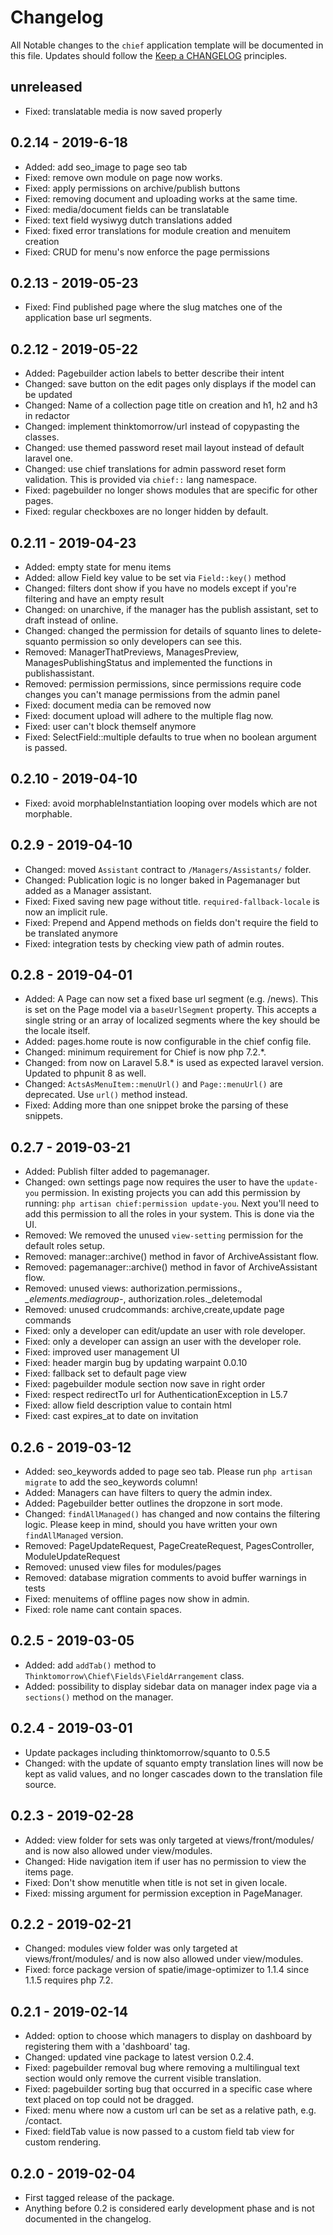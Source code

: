 # Changelog
All Notable changes to the `chief` application template will be documented in this file. Updates should follow the [Keep a CHANGELOG](http://keepachangelog.com/) principles.

## unreleased
- Fixed: translatable media is now saved properly

## 0.2.14 - 2019-6-18
- Added: add seo_image to page seo tab
- Fixed: remove own module on page now works.
- Fixed: apply permissions on archive/publish buttons
- Fixed: removing document and uploading works at the same time.
- Fixed: media/document fields can be translatable
- Fixed: text field wysiwyg dutch translations added
- Fixed: fixed error translations for module creation and menuitem creation
- Fixed: CRUD for menu's now enforce the page permissions

## 0.2.13 - 2019-05-23
- Fixed: Find published page where the slug matches one of the application base url segments. 

## 0.2.12 - 2019-05-22
- Added: Pagebuilder action labels to better describe their intent
- Changed: save button on the edit pages only displays if the model can be updated
- Changed: Name of a collection page title on creation and h1, h2 and h3 in redactor
- Changed: implement thinktomorrow/url instead of copypasting the classes.
- Changed: use themed password reset mail layout instead of default laravel one.
- Changed: use chief translations for admin password reset form validation. This is provided via `chief::` lang namespace.
- Fixed: pagebuilder no longer shows modules that are specific for other pages.
- Fixed: regular checkboxes are no longer hidden by default.

## 0.2.11 - 2019-04-23
- Added: empty state for menu items
- Added: allow Field key value to be set via `Field::key()` method
- Changed: filters dont show if you have no models except if you're filtering and have an empty result
- Changed: on unarchive, if the manager has the publish assistant, set to draft instead of online.
- Changed: changed the permission for details of squanto lines to delete-squanto permission so only developers can see this.
- Removed: ManagerThatPreviews, ManagesPreview, ManagesPublishingStatus and implemented the functions in publishassistant.
- Removed: permission permissions, since permissions require code changes you can't manage permissions from the admin panel
- Fixed: document media can be removed now
- Fixed: document upload will adhere to the multiple flag now.
- Fixed: user can't block themself anymore
- Fixed: SelectField::multiple defaults to true when no boolean argument is passed.

## 0.2.10 - 2019-04-10
- Fixed: avoid morphableInstantiation looping over models which are not morphable.

## 0.2.9 - 2019-04-10
- Changed: moved `Assistant` contract to `/Managers/Assistants/` folder.
- Changed: Publication logic is no longer baked in Pagemanager but added as a Manager assistant.
- Fixed: Fixed saving new page without title. `required-fallback-locale` is now an implicit rule.
- Fixed: Prepend and Append methods on fields don't require the field to be translated anymore
- Fixed: integration tests by checking view path of admin routes.

## 0.2.8 - 2019-04-01
- Added: A Page can now set a fixed base url segment (e.g. /news). This is set on the Page model via a `baseUrlSegment` property. This accepts a single string or an array of localized segments where the key should be the locale itself.
- Added: pages.home route is now configurable in the chief config file.
- Changed: minimum requirement for Chief is now php 7.2.*.
- Changed: from now on Laravel 5.8.* is used as expected laravel version. Updated to phpunit 8 as well.
- Changed: `ActsAsMenuItem::menuUrl()`  and `Page::menuUrl()` are deprecated. Use `url()` method instead.
- Fixed: Adding more than one snippet broke the parsing of these snippets.

## 0.2.7 - 2019-03-21
- Added: Publish filter added to pagemanager.
- Changed: own settings page now requires the user to have the `update-you` permission. In existing projects you can add this permission by running: `php artisan chief:permission update-you`. Next you'll need to add this permission to all the roles in your system. This is done via the UI.
- Removed: We removed the unused `view-setting` permission for the default roles setup. 
- Removed: manager::archive() method in favor of ArchiveAssistant flow.
- Removed: pagemanager::archive() method in favor of ArchiveAssistant flow.
- Removed: unused views: authorization.permissions.*, _elements.mediagroup-*, authorization.roles._deletemodal
- Removed: unused crudcommands: archive,create,update page commands 
- Fixed: only a developer can edit/update an user with role developer.
- Fixed: only a developer can assign an user with the developer role.
- Fixed: improved user management UI 
- Fixed: header margin bug by updating warpaint 0.0.10
- Fixed: fallback set to default page view
- Fixed: pagebuilder module section now save in right order
- Fixed: respect redirectTo url for AuthenticationException in L5.7
- Fixed: allow field description value to contain html
- Fixed: cast expires_at to date on invitation

## 0.2.6 - 2019-03-12
- Added: seo_keywords added to page seo tab. Please run `php artisan migrate` to add the seo_keywords column!
- Added: Managers can have filters to query the admin index.
- Added: Pagebuilder better outlines the dropzone in sort mode.
- Changed: `findAllManaged()` has changed and now contains the filtering logic. Please keep in mind, should you have written your own `findAllManaged` version.
- Removed: PageUpdateRequest, PageCreateRequest, PagesController, ModuleUpdateRequest
- Removed: unused view files for modules/pages
- Removed: database migration comments to avoid buffer warnings in tests
- Fixed: menuitems of offline pages now show in admin.
- Fixed: role name cant contain spaces.

## 0.2.5 - 2019-03-05
- Added: add `addTab()` method to `Thinktomorrow\Chief\Fields\FieldArrangement` class.
- Added: possibility to display sidebar data on manager index page via a `sections()` method on the manager.

## 0.2.4 - 2019-03-01
- Update packages including thinktomorrow/squanto to 0.5.5
- Changed: with the update of squanto empty translation lines will now be kept as valid values, and no longer cascades down to the translation file source.

## 0.2.3 - 2019-02-28
- Added: view folder for sets was only targeted at views/front/modules/ and is now also allowed under view/modules.
- Changed: Hide navigation item if user has no permission to view the items page.
- Fixed: Don't show menutitle when title is not set in given locale.
- Fixed: missing argument for permission exception in PageManager.

## 0.2.2 - 2019-02-21
- Changed: modules view folder was only targeted at views/front/modules/ and is now also allowed under view/modules.
- Fixed: force package version of spatie/image-optimizer to 1.1.4 since 1.1.5 requires php 7.2.

## 0.2.1 - 2019-02-14
- Added: option to choose which managers to display on dashboard by registering them with a 'dashboard' tag.
- Changed: updated vine package to latest version 0.2.4.   
- Fixed: pagebuilder removal bug where removing a multilingual text section would only remove the current visible translation.
- Fixed: pagebuilder sorting bug that occurred in a specific case where text placed on top could not be dragged.
- Fixed: menu where now a custom url can be set as a relative path, e.g. /contact.
- Fixed: fieldTab value is now passed to a custom field tab view for custom rendering.

## 0.2.0 - 2019-02-04
- First tagged release of the package.
- Anything before 0.2 is considered early development phase and is not documented in the changelog.
